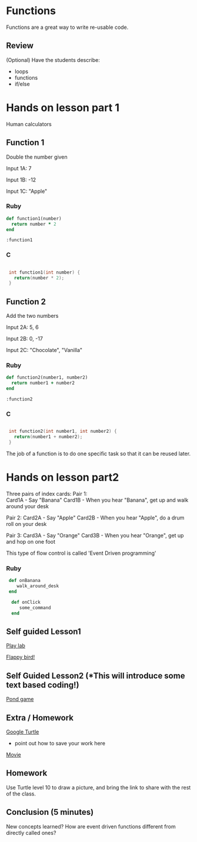 
# Functions
Functions are a great way to write re-usable code. 

## Review
(Optional) Have the students describe:

 * loops 
 * functions 
 * if/else

# Hands on lesson part 1

Human calculators

## Function 1
Double the number given

Input 1A: 7

Input 1B:  -12

Input 1C:  "Apple"

### Ruby


```ruby
def function1(number)
  return number * 2
end
```




    :function1



### C
```C

 int function1(int number) {
   return(number * 2);
 }

```
## Function 2
Add the two numbers

Input 2A:   5, 6 

Input 2B:   0, -17

Input 2C:   "Chocolate", "Vanilla"

### Ruby


```ruby
def function2(number1, number2)
  return number1 + number2
end
```




    :function2



### C
```C

 int function2(int number1, int number2) {
   return(number1 + number2);
 }

```
The job of a function is to do one specific task so that it can be reused later. 

# Hands on lesson part2

Three pairs of index cards:
Pair 1:  
  Card1A - Say "Banana"
  Card1B - When you hear "Banana",  get up and walk around your desk

Pair 2: 
  Card2A - Say "Apple"
  Card2B - When you hear "Apple", do a drum roll on your desk

Pair 3:
  Card3A - Say "Orange"
  Card3B - When you hear "Orange", get up and hop on one foot

This type of flow control is called 'Event Driven programming'

### Ruby
```ruby
 def onBanana
    walk_around_desk
 end
```

```ruby
  def onClick
     some_command
  end
```

## Self guided Lesson1 

[Play lab](http://studio.code.org/s/playlab/stage/1/puzzle/1)

[Flappy bird!](http://studio.code.org/flappy/1)


## Self Guided Lesson2 (*This will introduce some text based coding!)

[Pond game](https://blockly-games.appspot.com/pond-tutor?lang=en)


## Extra / Homework 

[Google Turtle](https://blockly-games.appspot.com/turtle?lang=en)
* point out how to save your work here

[Movie](https://blockly-games.appspot.com/movie?lang=en)

## Homework 
Use Turtle level 10 to draw a picture, and bring the link to share with the rest of the class. 

## Conclusion (5 minutes)
New concepts learned? How are event driven functions different from directly called ones?
